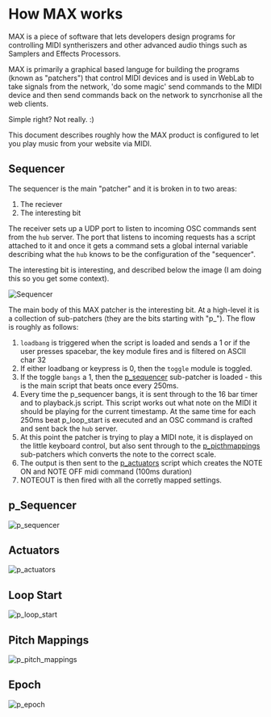 How MAX works
=============

MAX is a piece of software that lets developers design programs for controlling MIDI
syntheriszers and other advanced audio things such as Samplers and Effects Processors.

MAX is primarily a graphical based languge for building the programs (known as "patchers") that control MIDI devices
and is used in WebLab to take signals from the network, 'do some magic' send commands to the MIDI
device and then send commands back on the network to syncrhonise all the web clients.

Simple right? Not really. :)

This document describes roughly how the MAX product is configured to let you play music from your
website via MIDI.

## Sequencer ##

The sequencer is the main "patcher" and it is broken in to two areas:

1.  The reciever
2.  The interesting bit

The receiver sets up a UDP port to listen to incoming OSC commands sent from the `hub` server.  The port that listens to incoming requests has a script attached to it and once it gets a command sets a global internal variable describing what the `hub` knows to be the configuration of the "sequencer".

The interesting bit is interesting, and described below the image (I am doing this so you get some context).

![Sequencer](/docs/images/sequencer.png "Sequencer")

The main body of this MAX patcher is the interesting bit.   At a high-level it is a collection of sub-patchers (they are the bits starting with "p_").  The flow is roughly as follows:

1.  `loadbang` is triggered when the script is loaded and sends a 1 or if the user presses spacebar, the key module fires and is filtered on ASCII char 32
2.  If either loadbang or keypress is 0, then the `toggle` module is toggled.
3.  If the toggle `bangs` a 1, then the [p_sequencer](#p_sequencer) sub-patcher is loaded - this is the main script that beats once every 250ms.
4.  Every time the p_sequencer bangs, it is sent through to the 16 bar timer and to playback.js script.  This script works out what note on the MIDI it should be playing for the current timestamp.  At the same time for each 250ms beat p_loop_start is executed and an OSC command is crafted and sent back the `hub` server. 
5.  At this point the patcher is trying to play a MIDI note, it is displayed on the little keyboard control, but also sent through to the [p_picthmappings](#p_picthmappings) sub-patchers which converts the note to the correct scale.
6.  The output is then sent to the [p_actuators](#p_actuators) script which creates the NOTE ON and NOTE OFF midi command (100ms duration)
7.  NOTEOUT is then fired with all the corretly mapped settings.

## p_Sequencer ##
![p_sequencer](/docs/images/sequencer-p_sequencer.png "p_sequencer")

## Actuators ##
![p_actuators](/docs/images/actuators.png "p_actuators")

## Loop Start ##
![p_loop_start](/docs/images/loop_start.png "p_loop_start")

## Pitch Mappings ##
![p_pitch_mappings](/docs/images/pitch-mappings.png "p_pitch_mappings")

## Epoch ##
![p_epoch](/docs/images/epoch.png "p_epoch")
